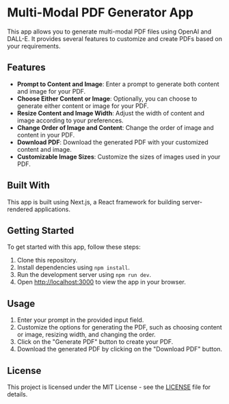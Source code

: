 # Multi-Modal PDF Generator App

This app allows you to generate multi-modal PDF files using OpenAI and DALL-E. It provides several features to customize and create PDFs based on your requirements.

## Features

- **Prompt to Content and Image**: Enter a prompt to generate both content and image for your PDF.
- **Choose Either Content or Image**: Optionally, you can choose to generate either content or image for your PDF.
- **Resize Content and Image Width**: Adjust the width of content and image according to your preferences.
- **Change Order of Image and Content**: Change the order of image and content in your PDF.
- **Download PDF**: Download the generated PDF with your customized content and image.
- **Customizable Image Sizes**: Customize the sizes of images used in your PDF.

## Built With

This app is built using Next.js, a React framework for building server-rendered applications.

## Getting Started

To get started with this app, follow these steps:

1. Clone this repository.
2. Install dependencies using `npm install`.
3. Run the development server using `npm run dev`.
4. Open [http://localhost:3000](http://localhost:3000) to view the app in your browser.

## Usage

1. Enter your prompt in the provided input field.
2. Customize the options for generating the PDF, such as choosing content or image, resizing width, and changing the order.
3. Click on the "Generate PDF" button to create your PDF.
4. Download the generated PDF by clicking on the "Download PDF" button.

## License

This project is licensed under the MIT License - see the [LICENSE](LICENSE) file for details.
